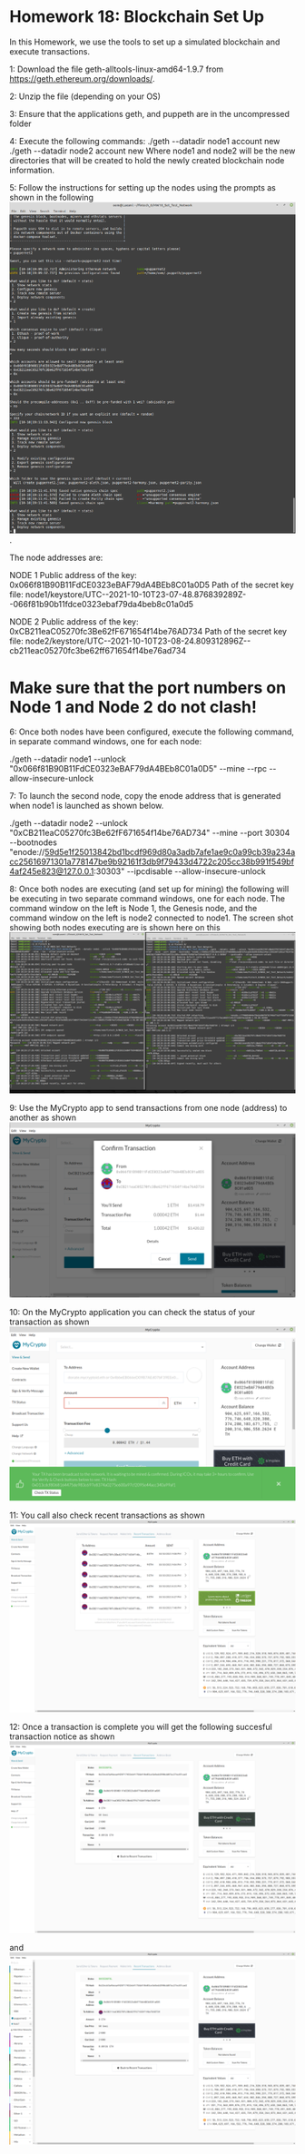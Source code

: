 # Homework 18: Blockchain Set Up

In this Homework, we use the tools to set up a simulated blockchain and execute transactions. 

1: Download the file geth-alltools-linux-amd64-1.9.7 from https://geth.ethereum.org/downloads/.

2: Unzip the file (depending on your OS)

3: Ensure that the applications geth, and puppeth are in the uncompressed folder 

4: Execute the following commands: 
  ./geth --datadir node1 account new
  ./geth --datadir node2 account new
  Where node1 and node2 will be the new directories that will be created to hold the newly created blockchain node information. 



5: Follow the instructions for setting up the nodes using the prompts as shown in the following ![screenshot]( https://github.com/oodayeshukla/HW_18_BlockChain_Set_Up/blob/main/1_Screenshot%20from%202021-10-10%2019-12-28.png).

The node addresses are:  

NODE 1
Public address of the key:   0x066f81B90B11FdCE0323eBAF79dA4BEb8C01a0D5
Path of the secret key file: node1/keystore/UTC--2021-10-10T23-07-48.876839289Z--066f81b90b11fdce0323ebaf79da4beb8c01a0d5

NODE 2
Public address of the key:   0xCB211eaC05270fc3Be62fF671654f14be76AD734
Path of the secret key file: node2/keystore/UTC--2021-10-10T23-08-24.809312896Z--cb211eac05270fc3be62ff671654f14be76ad734

# Make sure that the port numbers on Node 1 and Node 2 do not clash!

6: Once both nodes have been configured, execute the following command, in separate command windows, one for each node: 

./geth --datadir node1 --unlock "0x066f81B90B11FdCE0323eBAF79dA4BEb8C01a0D5" --mine --rpc --allow-insecure-unlock

7: To launch the second node, copy the enode address that is generated when node1 is launched as shown below. 

./geth --datadir node2 --unlock "0xCB211eaC05270fc3Be62fF671654f14be76AD734" --mine --port 30304 --bootnodes "enode://59d5e1f25013842bd1bcdf969d80a3adb7afe1ae9c0a99cb39a234acc25616971301a778147be9b92161f3db9f79433d4722c205cc38b991f549bf4af245e823@127.0.0.1:30303" --ipcdisable --allow-insecure-unlock

8: Once both nodes are executing (and set up for mining) the following will be executing in two separate command windows, one for each node.  The command window on the left is Node 1, the Genesis node, and the command window on the left is node2 connected to node1.  The screen shot showing both nodes executing are is shown here on this ![screenshot](https://github.com/oodayeshukla/HW_18_BlockChain_Set_Up/blob/main/2_Screenshot%20from%202021-10-10%2019-20-10.png) 

9: Use the MyCrypto app to send transactions from one node (address) to another as shown ![below](https://github.com/oodayeshukla/HW_18_BlockChain_Set_Up/blob/main/3_Screenshot%20from%202021-10-10%2019-48-41.png)  
  
10: On the MyCrypto application you can check the status of your transaction as shown ![below](https://github.com/oodayeshukla/HW_18_BlockChain_Set_Up/blob/main/5_Screenshot%20from%202021-10-10%2019-50-48.png)

11: You call also check recent transactions as shown ![below](https://github.com/oodayeshukla/HW_18_BlockChain_Set_Up/blob/main/7_Screenshot%20from%202021-10-10%2021-19-36.png)

12: Once a transaction is complete you will get the following succesful transaction notice as shown ![below](https://github.com/oodayeshukla/HW_18_BlockChain_Set_Up/blob/main/8_Screenshot%20from%202021-10-10%2021-19-58.png) 

and ![here](https://github.com/oodayeshukla/HW_18_BlockChain_Set_Up/blob/main/9_Screenshot%20from%202021-10-10%2021-20-51.png)




